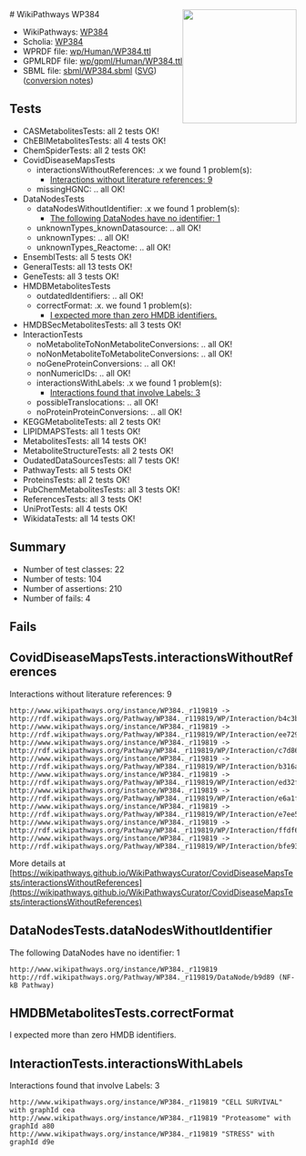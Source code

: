 <img style="float: right; width: 200px" src="../logo.png" />
# WikiPathways WP384

* WikiPathways: [WP384](https://identifiers.org/wikipathways:WP384)
* Scholia: [WP384](https://scholia.toolforge.org/wikipathways/WP384)
* WPRDF file: [wp/Human/WP384.ttl](../wp/Human/WP384.ttl)
* GPMLRDF file: [wp/gpml/Human/WP384.ttl](../wp/gpml/Human/WP384.ttl)
* SBML file: [sbml/WP384.sbml](../sbml/WP384.sbml) ([SVG](../sbml/WP384.svg)) ([conversion notes](../sbml/WP384.txt))

## Tests
* CASMetabolitesTests: all 2 tests OK!
* ChEBIMetabolitesTests: all 4 tests OK!
* ChemSpiderTests: all 2 tests OK!
* CovidDiseaseMapsTests
    * interactionsWithoutReferences: .x we found 1 problem(s):
        * [Interactions without literature references: 9](#2e295937)
    * missingHGNC: .. all OK!
* DataNodesTests
    * dataNodesWithoutIdentifier: .x we found 1 problem(s):
        * [The following DataNodes have no identifier: 1](#d2d32fa0)
    * unknownTypes_knownDatasource: .. all OK!
    * unknownTypes: .. all OK!
    * unknownTypes_Reactome: .. all OK!
* EnsemblTests: all 5 tests OK!
* GeneralTests: all 13 tests OK!
* GeneTests: all 3 tests OK!
* HMDBMetabolitesTests
    * outdatedIdentifiers: .. all OK!
    * correctFormat: .x. we found 1 problem(s):
        * [I expected more than zero HMDB identifiers.](#ad154c1e)
* HMDBSecMetabolitesTests: all 3 tests OK!
* InteractionTests
    * noMetaboliteToNonMetaboliteConversions: .. all OK!
    * noNonMetaboliteToMetaboliteConversions: .. all OK!
    * noGeneProteinConversions: .. all OK!
    * nonNumericIDs: .. all OK!
    * interactionsWithLabels: .x we found 1 problem(s):
        * [Interactions found that involve Labels: 3](#630d267a)
    * possibleTranslocations: .. all OK!
    * noProteinProteinConversions: .. all OK!
* KEGGMetaboliteTests: all 2 tests OK!
* LIPIDMAPSTests: all 1 tests OK!
* MetabolitesTests: all 14 tests OK!
* MetaboliteStructureTests: all 2 tests OK!
* OudatedDataSourcesTests: all 7 tests OK!
* PathwayTests: all 5 tests OK!
* ProteinsTests: all 2 tests OK!
* PubChemMetabolitesTests: all 3 tests OK!
* ReferencesTests: all 3 tests OK!
* UniProtTests: all 4 tests OK!
* WikidataTests: all 14 tests OK!


## Summary

* Number of test classes: 22
* Number of tests: 104
* Number of assertions: 210
* Number of fails: 4

## Fails

<a name="2e295937" />

## CovidDiseaseMapsTests.interactionsWithoutReferences

Interactions without literature references: 9
```
http://www.wikipathways.org/instance/WP384._r119819 -> http://rdf.wikipathways.org/Pathway/WP384._r119819/WP/Interaction/b4c3b
http://www.wikipathways.org/instance/WP384._r119819 -> http://rdf.wikipathways.org/Pathway/WP384._r119819/WP/Interaction/ee729
http://www.wikipathways.org/instance/WP384._r119819 -> http://rdf.wikipathways.org/Pathway/WP384._r119819/WP/Interaction/c7d86
http://www.wikipathways.org/instance/WP384._r119819 -> http://rdf.wikipathways.org/Pathway/WP384._r119819/WP/Interaction/b316a
http://www.wikipathways.org/instance/WP384._r119819 -> http://rdf.wikipathways.org/Pathway/WP384._r119819/WP/Interaction/ed32f
http://www.wikipathways.org/instance/WP384._r119819 -> http://rdf.wikipathways.org/Pathway/WP384._r119819/WP/Interaction/e6a1f
http://www.wikipathways.org/instance/WP384._r119819 -> http://rdf.wikipathways.org/Pathway/WP384._r119819/WP/Interaction/e7ee5
http://www.wikipathways.org/instance/WP384._r119819 -> http://rdf.wikipathways.org/Pathway/WP384._r119819/WP/Interaction/ffdf6
http://www.wikipathways.org/instance/WP384._r119819 -> http://rdf.wikipathways.org/Pathway/WP384._r119819/WP/Interaction/bfe93
```

More details at [https://wikipathways.github.io/WikiPathwaysCurator/CovidDiseaseMapsTests/interactionsWithoutReferences](https://wikipathways.github.io/WikiPathwaysCurator/CovidDiseaseMapsTests/interactionsWithoutReferences)

<a name="d2d32fa0" />

## DataNodesTests.dataNodesWithoutIdentifier

The following DataNodes have no identifier: 1
```
http://www.wikipathways.org/instance/WP384._r119819 http://rdf.wikipathways.org/Pathway/WP384._r119819/DataNode/b9d89 (NF-kB Pathway)
```

<a name="ad154c1e" />

## HMDBMetabolitesTests.correctFormat

I expected more than zero HMDB identifiers.
<a name="630d267a" />

## InteractionTests.interactionsWithLabels

Interactions found that involve Labels: 3
```
http://www.wikipathways.org/instance/WP384._r119819 "CELL SURVIVAL" with graphId cea
http://www.wikipathways.org/instance/WP384._r119819 "Proteasome" with graphId a80
http://www.wikipathways.org/instance/WP384._r119819 "STRESS" with graphId d9e
```


